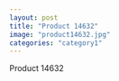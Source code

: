 ```yaml
---
layout: post
title: "Product 14632"
image: "product14632.jpg"
categories: "category1"
---
```

Product 14632
